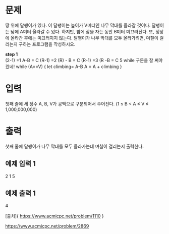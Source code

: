 # 문제
땅 위에 달팽이가 있다. 이 달팽이는 높이가 V미터인 나무 막대를 올라갈 것이다.
달팽이는 낮에 A미터 올라갈 수 있다. 하지만, 밤에 잠을 자는 동안 B미터 미끄러진다. 또, 정상에 올라간 후에는 미끄러지지 않는다.
달팽이가 나무 막대를 모두 올라가려면, 며칠이 걸리는지 구하는 프로그램을 작성하시오.

**step 1**  
(2-1) =1
A-B = C
(R-1) =2
(R) - B = C
(R-1) =3
(R -B = C
 5
 while 구문을 잘 써야 겠네!
 while (A==V) {
     let climbing= A-B
     A = A + climbing
 }
 
# 입력
첫째 줄에 세 정수 A, B, V가 공백으로 구분되어서 주어진다. (1 ≤ B < A ≤ V ≤ 1,000,000,000)

# 출력
첫째 줄에 달팽이가 나무 막대를 모두 올라가는데 며칠이 걸리는지 출력한다.

## 예제 입력 1

2 1 5

## 예제 출력 1

4

[출처]{
    https://www.acmicpc.net/problem/1110
}

https://www.acmicpc.net/problem/2869